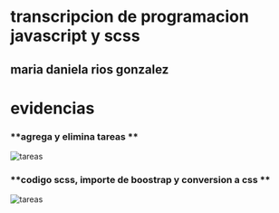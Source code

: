  
 # transcripcion de programacion javascript y scss

## maria daniela rios gonzalez

# evidencias 

### **agrega y elimina tareas **
![tareas](/recortes/tareas.PNG)


### **codigo scss, importe de boostrap y conversion a css **
![tareas](/recortes/code.PNG)
